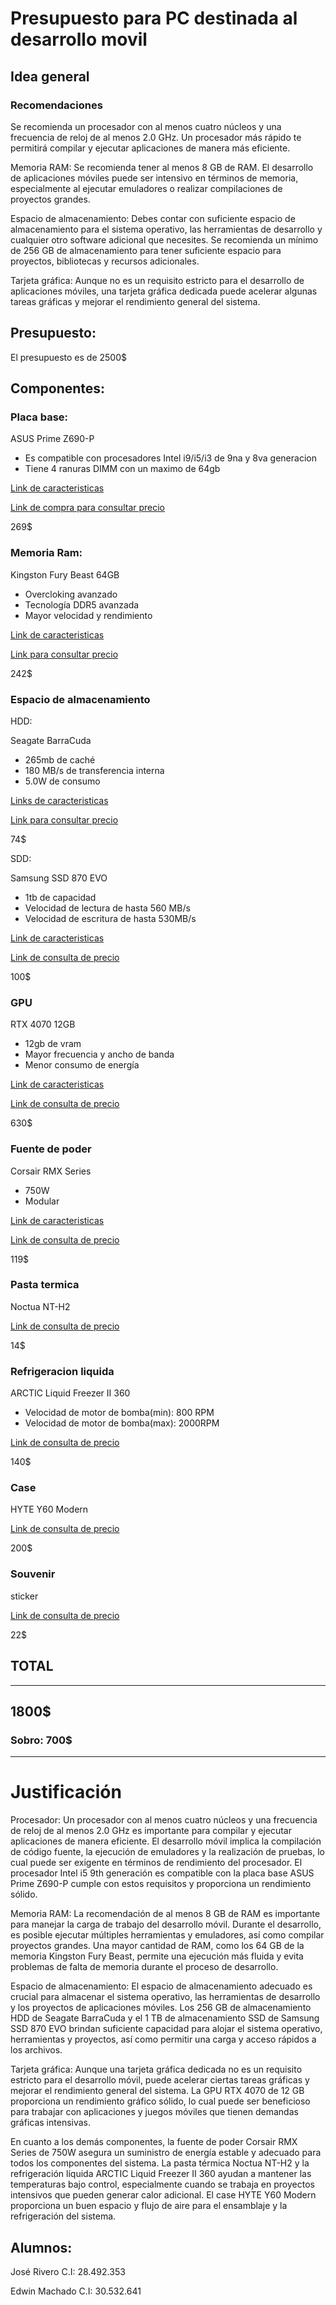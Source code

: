 # Presupuesto para PC destinada al desarrollo movil 
## Idea general
### Recomendaciones 

Se recomienda un procesador con al menos cuatro núcleos y una frecuencia de reloj de al menos 2.0 GHz. Un procesador más rápido te permitirá compilar y ejecutar aplicaciones de manera más eficiente.

Memoria RAM: Se recomienda tener al menos 8 GB de RAM. El desarrollo de aplicaciones móviles puede ser intensivo en términos de memoria, especialmente al ejecutar emuladores o realizar compilaciones de proyectos grandes.

Espacio de almacenamiento: Debes contar con suficiente espacio de almacenamiento para el sistema operativo, las herramientas de desarrollo y cualquier otro software adicional que necesites. Se recomienda un mínimo de 256 GB de almacenamiento para tener suficiente espacio para proyectos, bibliotecas y recursos adicionales.

Tarjeta gráfica: Aunque no es un requisito estricto para el desarrollo de aplicaciones móviles, una tarjeta gráfica dedicada puede acelerar algunas tareas gráficas y mejorar el rendimiento general del sistema.

## Presupuesto:

El presupuesto es de 2500$

## Componentes:

### Placa base: 

ASUS Prime Z690-P

* Es compatible con procesadores Intel i9/i5/i3 de 9na y 8va generacion
* Tiene 4 ranuras DIMM con un maximo de 64gb

[Link de caracteristicas](https://www.asus.com/latin/motherboards-components/motherboards/prime/prime-z390-a/techspec/)

[Link de compra para consultar precio](https://www.amazon.com/-/es/ASUS-Prime-Z390-Tarjeta-generaci%C3%B3n/dp/B07HCY7K9L)

269$

### Memoria Ram:

Kingston Fury Beast 64GB

* Overcloking avanzado
* Tecnología DDR5 avanzada
* Mayor velocidad y rendimiento

[Link de caracteristicas](https://www.kingston.com/es/memory/gaming/kingston-fury-beast-ddr5-rgb-memory)

[Link para consultar precio](https://www.amazon.com/dp/B0BRTJ1XSM?tag=pl-v2-7v5v7hu-20&ascsubtag=UUplUeUpU41522&asc_refurl=https%3A%2F%2Fwww.pocket-lint.com%2Fes-es%2Fportatiles%2Fguias-del-comprador%2F159812-mejor-ddr5-ram-la-mejor-memoria-para-tu-maquina%2F&asc_campaign=Affiliate&th=1)

242$

### Espacio de almacenamiento

HDD:

Seagate BarraCuda

* 265mb de caché
* 180 MB/s de transferencia interna
* 5.0W de consumo

[Links de caracteristicas](https://www.ldlc.com/es-es/ficha/PB00236907.html)

[Link para consultar precio](https://www.amazon.com/Seagate-BarraCuda-Internal-Drive-3-5-Inch/dp/B07H2GY8ZS/ref=sr_1_1?crid=3O766C35MB5M8&keywords=seagate+barracuda+3tb&qid=1689035638&sprefix=Seagate+BarraCuda+3t%2Caps%2C169&sr=8-1&ufe=app_do%3Aamzn1.fos.006c50ae-5d4c-4777-9bc0-4513d670b6bc)

74$

SDD:

Samsung SSD 870 EVO

* 1tb de capacidad
* Velocidad de lectura de hasta 560 MB/s
* Velocidad de escritura de hasta 530MB/s

[Link de caracteristicas](https://tienda.redcomputer.es/disco-duro-ssd-samsung-870-evo-2tb-mz-77e2t0beu-4806.html)

[Link de consulta de precio](https://www.amazon.com/SAMSUNG-Inch-Internal-MZ-77E2T0B-AM/dp/B08QB93S6R/ref=sr_1_1?crid=3RX6WLLZJKMQL&keywords=samsung+ssd+870+evo+2tb&qid=1689035946&sprefix=Samsung+SSD+870+EVO+2%2Caps%2C146&sr=8-1&ufe=app_do%3Aamzn1.fos.006c50ae-5d4c-4777-9bc0-4513d670b6bc)

100$

### GPU

RTX 4070 12GB

* 12gb de vram
* Mayor frecuencia y ancho de banda
* Menor consumo de energía

[Link de caracteristicas](https://www.geeknetic.es/Review/2573/NVIDIA-GeForce-RTX-4070-Founders-Edition-Review.html#:~:text=Este%20modelo%20cuenta%20con%2012GB,4070%20Ti%20los%2021.4Gbps.)

[Link de consulta de precio](https://www.amazon.com/MSI-GeForce-RTX-4070-12G/dp/B0BZ9YYR84/ref=sr_1_1?crid=1VLYM5LVXJO9P&keywords=4070&qid=1689036067&sprefix=407%2Caps%2C147&sr=8-1)

630$

### Fuente de poder

Corsair RMX Series

* 750W
* Modular

[Link de caracteristicas](https://www.corsair.com/lm/es/p/psu/cp-9020179-na/rmx-series-rm750x-750-watt-80-plus-gold-certified-fully-modular-psu-cp-9020179-na)

[Link de consulta de precio](https://www.amazon.com/Corsair-RM750x-Fully-Modular-Supply/dp/B08R5W27JS/ref=sr_1_1?keywords=bitfenix+formula+gold%2C+750+w&qid=1689036569&sprefix=bitfenix+750%2Caps%2C131&sr=8-1&ufe=app_do%3Aamzn1.fos.f5122f16-c3e8-4386-bf32-63e904010ad0)

119$

### Pasta termica

Noctua NT-H2

[Link de consulta de precio](https://www.amazon.com/Noctua-NT-H2-3-5g-AM5-Pro-Grade/dp/B0BGS99833/ref=sr_1_1?crid=3V1QOSOLOU3R5&keywords=pasta+termica+noctua+nt-h1&qid=1689036842&sprefix=pasta+termica+nt%2Caps%2C133&sr=8-1)

14$

### Refrigeracion liquida

ARCTIC Liquid Freezer II 360

* Velocidad de motor de bomba(min): 800 RPM
* Velocidad de motor de bomba(max): 2000RPM 

[Link de consulta de precio](https://www.amazon.com/dp/B07WNJCVNW/ref=sspa_dk_detail_4?psc=1&pd_rd_i=B07WNJCVNW&pd_rd_w=jmerb&content-id=amzn1.sym.f734d1a2-0bf9-4a26-ad34-2e1b969a5a75&pf_rd_p=f734d1a2-0bf9-4a26-ad34-2e1b969a5a75&pf_rd_r=7CFYT71D7SNWP132M1YW&pd_rd_wg=lA75D&pd_rd_r=398e3f69-8ae4-44c4-894c-52d78b6d4fc2&s=pc&sp_csd=d2lkZ2V0TmFtZT1zcF9kZXRhaWw)

140$

### Case

HYTE Y60 Modern

[Link de consulta de precio](https://www.amazon.com/HYTE-Aesthetic-Panoramic-Mid-Tower-CS-HYTE-Y60-WW/dp/B0BVJ4ZFPZ/ref=sr_1_17?crid=25NYWZRCFAEUF&keywords=pc%2Bcase&qid=1689037271&s=electronics&sprefix=Case%2Celectronics%2C140&sr=1-17&ufe=app_do%3Aamzn1.fos.f5122f16-c3e8-4386-bf32-63e904010ad0&th=1)

200$

### Souvenir

sticker

[Link de consulta de precio](https://www.amazon.com/Stickers-Computer-Decorative-Waterproof-Removable/dp/B09WLTFSB7/ref=sr_1_38?crid=25NYWZRCFAEUF&keywords=pc%2Bcase&qid=1689037289&s=electronics&sprefix=Case%2Celectronics%2C140&sr=1-38&th=1)

22$

## TOTAL

---

## 1800$

### Sobro: 700$

---

# Justificación 

Procesador: Un procesador con al menos cuatro núcleos y una frecuencia de reloj de al menos 2.0 GHz es importante para compilar y ejecutar aplicaciones de manera eficiente. El desarrollo móvil implica la compilación de código fuente, la ejecución de emuladores y la realización de pruebas, lo cual puede ser exigente en términos de rendimiento del procesador. El procesador Intel i5 9th generación es compatible con la placa base ASUS Prime Z690-P cumple con estos requisitos y proporciona un rendimiento sólido.

Memoria RAM: La recomendación de al menos 8 GB de RAM es importante para manejar la carga de trabajo del desarrollo móvil. Durante el desarrollo, es posible ejecutar múltiples herramientas y emuladores, así como compilar proyectos grandes. Una mayor cantidad de RAM, como los 64 GB de la memoria Kingston Fury Beast, permite una ejecución más fluida y evita problemas de falta de memoria durante el proceso de desarrollo.

Espacio de almacenamiento: El espacio de almacenamiento adecuado es crucial para almacenar el sistema operativo, las herramientas de desarrollo y los proyectos de aplicaciones móviles. Los 256 GB de almacenamiento HDD de Seagate BarraCuda y el 1 TB de almacenamiento SSD de Samsung SSD 870 EVO brindan suficiente capacidad para alojar el sistema operativo, herramientas y proyectos, así como permitir una carga y acceso rápidos a los archivos.

Tarjeta gráfica: Aunque una tarjeta gráfica dedicada no es un requisito estricto para el desarrollo móvil, puede acelerar ciertas tareas gráficas y mejorar el rendimiento general del sistema. La GPU RTX 4070 de 12 GB proporciona un rendimiento gráfico sólido, lo cual puede ser beneficioso para trabajar con aplicaciones y juegos móviles que tienen demandas gráficas intensivas.

En cuanto a los demás componentes, la fuente de poder Corsair RMX Series de 750W asegura un suministro de energía estable y adecuado para todos los componentes del sistema. La pasta térmica Noctua NT-H2 y la refrigeración líquida ARCTIC Liquid Freezer II 360 ayudan a mantener las temperaturas bajo control, especialmente cuando se trabaja en proyectos intensivos que pueden generar calor adicional. El case HYTE Y60 Modern proporciona un buen espacio y flujo de aire para el ensamblaje y la refrigeración del sistema.

## Alumnos:

José Rivero C.I: 28.492.353

Edwin Machado C.I: 30.532.641
